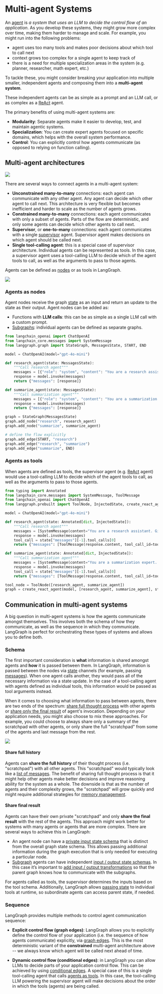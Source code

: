 # Multi-agent Systems

An [agent](./agentic_concepts.md#agent-architectures) is *a system that uses an LLM to decide the control flow of an application*. As you develop these systems, they might grow more complex over time, making them harder to manage and scale. For example, you might run into the following problems:

* agent uses too many tools and makes poor decisions about which tool to call next
* context grows too complex for a single agent to keep track of
* there is a need for multiple specialization areas in the system (e.g. planner, researcher, math expert, etc.)

To tackle these, you might consider breaking your application into multiple smaller, independent agents and composing them into a **multi-agent system**.

These independent agents can be as simple as a prompt and an LLM call, or as complex as a [ReAct](./agentic_concepts.md#react-implementation) agent.

The primary benefits of using multi-agent systems are:

* **Modularity**: Separate agents make it easier to develop, test, and maintain agentic systems.
* **Specialization**: You can create expert agents focused on specific domains, which helps with the overall system performance.
* **Control**: You can explicitly control how agents communicate (as opposed to relying on function calling).

## Multi-agent architectures

![](./img/multi_agent/architectures.png)

There are several ways to connect agents in a multi-agent system:

* **Unconstrained many-to-many** connections: each agent can communicate with any other agent. Any agent can decide which other agent to call next. This architecture is very flexible but becomes inefficient and harder to scale as the number of agents grows.
* **Constrained many-to-many** connections: each agent communicates with only a subset of agents. Parts of the flow are deterministic, and only some agents can decide which other agents to call next.
* **Supervisor**, or **one-to-many** connections: each agent communicates with a single [supervisor](https://langchain-ai.github.io/langgraph/tutorials/multi_agent/agent_supervisor/) agent. Supervisor agent makes decisions on which agent should be called next.
* **Single tool-calling agent**: this is a special case of supervisor architecture. Individual agents can be represented as tools. In this case, a supervisor agent uses a tool-calling LLM to decide which of the agent tools to call, as well as the arguments to pass to those agents.

Agents can be defined as [nodes](./low_level.md#nodes) or as tools in LangGraph.

![](./img/multi_agent/request.png)

### Agents as nodes

Agent nodes receive the graph [state](./low_level.md#state) as an input and return an update to the state as their output. Agent nodes can be added as:

* Functions with **LLM calls**: this can be as simple as a single LLM call with a custom prompt.
* [Subgraphs](./low_level.md#subgraphs): individual agents can be defined as separate graphs.

```python
from langchain_openai import ChatOpenAI
from langchain_core.messages import SystemMessage
from langgraph.graph import StateGraph, MessagesState, START, END

model = ChatOpenAI(model="gpt-4o-mini")

def research_agent(state: MessagesState):
    """Call research agent"""
    messages = [{"role": "system", "content": "You are a research assistant. Given a topic, provide key facts and information."}] + state["messages"]
    response = model.invoke(messages)
    return {"messages": [response]}

def summarize_agent(state: MessagesState):
    """Call summarization agent"""
    messages = [{"role": "system", "content": "You are a summarization expert. Condense the given information into a brief summary."}] + state["messages"]
    response = model.invoke(messages)
    return {"messages": [response]}

graph = StateGraph(MessagesState)
graph.add_node("research", research_agent)
graph.add_node("summarize", summarize_agent)

# define the flow explicitly
graph.add_edge(START, "research")
graph.add_edge("research", "summarize")
graph.add_edge("summarize", END)
```

### Agents as tools

When agents are defined as tools, the supervisor agent (e.g. [ReAct](./agentic_concepts.md#react-implementation) agent) would use a tool-calling LLM to decide which of the agent tools to call, as well as the arguments to pass to those agents.

```python
from typing import Annotated
from langchain_core.messages import SystemMessage, ToolMessage
from langchain_openai import ChatOpenAI
from langgraph.prebuilt import ToolNode, InjectedState, create_react_agent

model = ChatOpenAI(model="gpt-4o-mini")

def research_agent(state: Annotated[dict, InjectedState]):
    """Call research agent"""
    messages = [SystemMessage(content="You are a research assistant. Given a topic, provide key facts and information.")] + state["messages"][:-1]
    response = model.invoke(messages)
    tool_call = state["messages"][-1].tool_calls[0]
    return {"messages": [ToolMessage(response.content, tool_call_id=tool_call["id"])]}

def summarize_agent(state: Annotated[dict, InjectedState]):
    """Call summarization agent"""
    messages = [SystemMessage(content="You are a summarization expert. Condense the given information into a brief summary.")] + state["messages"][:-1]
    response = model.invoke(messages)
    tool_call = state["messages"][-1].tool_calls[0]
    return {"messages": [ToolMessage(response.content, tool_call_id=tool_call["id"])]}

tool_node = ToolNode([research_agent, summarize_agent])
graph = create_react_agent(model, [research_agent, summarize_agent], state_modifier="First research and then summarize information on a given topic.")
```

## Communication in multi-agent systems

A big question in multi-agent systems is how the agents communicate amongst themselves. This involves both the schema of how they communicate, as well as the sequence in which they communicate. LangGraph is perfect for orchestrating these types of systems and allows you to define both.

### Schema

The first important consideration is **what** information is shared amongst agents and **how** it is passed between them. In LangGraph, information is passed between the nodes via [state](./low_level.md#state) channels (for example, passing [messages](./low_level.md#messages)). When one agent calls another, they would pass all of the necessary information via a state update. In the case of a tool-calling agent with agents defined as individual tools, this information would be passed as tool arguments instead.

When it comes to choosing what information to pass between agents, there are two ends of the spectrum: [share full thought process](#share-full-history) with other agents or [share only the final result](#share-final-result) of agent's invocation. Depending on your application needs, you might also choose to mix these approaches. For example, you could choose to always share only a summary of the scratchpad with other agents, or only share the full "scratchpad" from some of the agents and last message from the rest.

![](./img/multi_agent/response.png)

#### Share full history

Agents can **share the full history** of their thought process (i.e. "scratchpad") with all other agents. This "scratchpad" would typically look like a [list of messages](./low_level.md#why-use-messages). The benefit of sharing full thought process is that it might help other agents make better decisions and improve reasoning ability for the system as a whole. The downside is that as the number of agents and their complexity grows, the "scratchpad" will grow quickly and might require additional strategies for [memory management](./memory.md/#managing-long-conversation-history).

#### Share final result

Agents can have their own private "scratchpad" and only **share the final result** with the rest of the agents. This approach might work better for systems with many agents or agents that are more complex. There are several ways to achieve this in LangGraph:

* An agent node can have a [private input state schema](https://langchain-ai.github.io/langgraph/how-tos/pass_private_state/) that is distinct from the overall graph state schema. This allows passing additional information during the graph execution that is only needed for executing a particular node.
* [Subgraph](./low_level.md#subgraphs) agents can have independent [input / output state schemas](https://langchain-ai.github.io/langgraph/how-tos/input_output_schema/). In this case it’s important to [add input / output transformations](https://langchain-ai.github.io/langgraph/how-tos/subgraph-transform-state/) so that the parent graph knows how to communicate with the subgraphs.

For agents called as tools, the supervisor determines the inputs based on the tool schema. Additionally, LangGraph allows [passing state](https://langchain-ai.github.io/langgraph/how-tos/pass-run-time-values-to-tools/#pass-graph-state-to-tools) to individual tools at runtime, so subordinate agents can access parent state, if needed.

### Sequence

LangGraph provides multiple methods to control agent communication sequence:

* **Explicit control flow (graph edges)**: LangGraph allows you to explicitly define the control flow of your application (i.e. the sequence of how agents communicate) explicitly, via [graph edges](./low_level.md#edges). This is the most deterministic variant of the **constrained** multi-agent architecture above -- we always know which agent will be called next ahead of time.

* **Dynamic control flow (conditional edges)**: in LangGraph you can allow LLMs to decide parts of your application control flow. This can be achieved by using [conditional edges](./low_level.md#conditional-edges). A special case of this is a single tool-calling agent that calls [agents as tools](#agents-as-tools). In this case, the tool-calling LLM powering the supervisor agent will make decisions about the order in which the tools (agents) are being called.